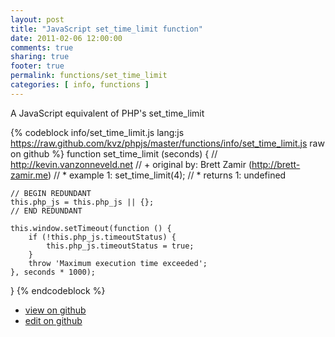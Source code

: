 ```yaml
---
layout: post
title: "JavaScript set_time_limit function"
date: 2011-02-06 12:00:00
comments: true
sharing: true
footer: true
permalink: functions/set_time_limit
categories: [ info, functions ]
---
```

A JavaScript equivalent of PHP's set_time_limit
<!-- more -->
{% codeblock info/set_time_limit.js lang:js https://raw.github.com/kvz/phpjs/master/functions/info/set_time_limit.js raw on github %}
function set_time_limit (seconds) {
    // http://kevin.vanzonneveld.net
    // +   original by: Brett Zamir (http://brett-zamir.me)
    // *     example 1: set_time_limit(4);
    // *     returns 1: undefined

    // BEGIN REDUNDANT
    this.php_js = this.php_js || {};
    // END REDUNDANT

    this.window.setTimeout(function () {
        if (!this.php_js.timeoutStatus) {
            this.php_js.timeoutStatus = true;
        }
        throw 'Maximum execution time exceeded';
    }, seconds * 1000);
}
{% endcodeblock %}
<ul>
 <li><a href="https://github.com/kvz/phpjs/blob/master/functions/info/set_time_limit.js">view on github</a></li>
 <li><a href="https://github.com/kvz/phpjs/edit/master/functions/info/set_time_limit.js">edit on github</a></li>
</ul>
